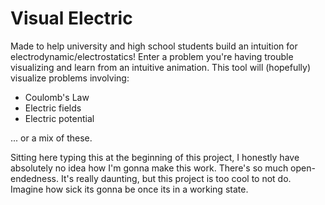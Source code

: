 # Visual Electric
Made to help university and high school students build an intuition for electrodynamic/electrostatics! Enter a problem you're having trouble visualizing and learn from an intuitive animation. This tool will (hopefully) visualize problems involving:

- Coulomb's Law
- Electric fields
- Electric potential

... or a mix of these. 

Sitting here typing this at the beginning of this project, I honestly have absolutely no idea how I'm gonna make this work. There's so much open-endedness. It's really daunting, but this project is too cool to not do. Imagine how sick its gonna be once its in a working state.

